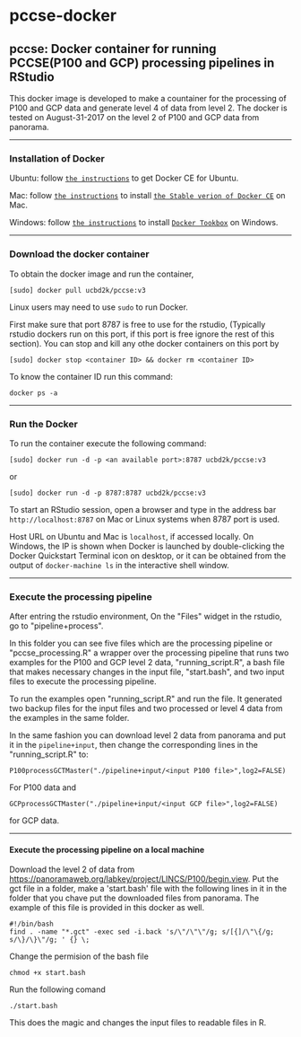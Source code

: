 # pccse-docker

## pccse: Docker container for running PCCSE(P100 and GCP) processing pipelines in RStudio

This docker image is developed to make a countainer for the processing of P100 and GCP data and generate level 4 of data from level 2. The docker is tested on August-31-2017 on the level 2 of P100 and GCP data from panorama.

<!---
This docker image was built based on the validated MEMA R package v1.0.1 (released on 2017-05-16) to run all the R code in the processing pipeline provided by MEP-LINCS on 2017-05-17 at  inside a virtual RStudio.
The docker has been tested for all of the on Linux (Ubuntu 14.04 and 16.04), macOS (10.11.6), and Windows (Windows 7 Enterprise). 
-->


---
### Installation of Docker

Ubuntu: follow [`the instructions`](https://docs.docker.com/engine/installation/linux/docker-ce/ubuntu/) to get Docker CE for Ubuntu.


Mac: follow [`the instructions`](https://store.docker.com/editions/community/docker-ce-desktop-mac) to install [`the Stable verion of Docker CE`](https://download.docker.com/mac/stable/Docker.dmg) on Mac.

Windows: follow [`the instructions`](https://docs.docker.com/toolbox/toolbox_install_windows/) to install [`Docker Tookbox`](https://download.docker.com/win/stable/DockerToolbox.exe) on Windows.

---
### Download the docker container
To obtain the docker image and run the container,
```
[sudo] docker pull ucbd2k/pccse:v3
```
Linux users may need to use `sudo` to run Docker.

First make sure that port 8787 is free to use for the rstudio, (Typically rstudio dockers run on this port, if this port is free ignore the rest of this section). You can stop and kill any othe docker containers on this port by

```
[sudo] docker stop <container ID> && docker rm <container ID>
```
To know the container ID run this command:
```
docker ps -a
```
---
### Run the Docker

To run the container execute the following command:

```
[sudo] docker run -d -p <an available port>:8787 ucbd2k/pccse:v3
```
or

```
[sudo] docker run -d -p 8787:8787 ucbd2k/pccse:v3
```

To start an RStudio session, open a browser and type in the address bar `http://localhost:8787` on Mac or Linux systems when 8787 port is used.

Host URL on Ubuntu and Mac is `localhost`, if accessed locally. On Windows, the IP is shown when Docker is launched by double-clicking the Docker Quickstart Terminal icon on desktop, or it can be obtained from the output of `docker-machine ls` in the interactive shell window.

---
### Execute the processing pipeline

After entring the rstudio environment, On the "Files" widget in the rstudio, go to "pipeline+process".

In this folder you can see five files which are the processing pipeline or "pccse_processing.R" a wrapper over the processing pipeline that runs two examples for the P100 and GCP level 2 data, "running_script.R", a bash file that makes necessary changes in the input file, "start.bash", and two input files to execute the processing pipeline.

To run the examples open "running_script.R" and run the file. It generated two backup files for the input files and two processed or level 4 data from the examples in the same folder. 

In the same fashion you can download level 2 data from panorama and put it in the `pipeline+input`, then change the corresponding lines in the "running_script.R" to: 
```
P100processGCTMaster("./pipeline+input/<input P100 file>",log2=FALSE)
```
For P100 data and
```
GCPprocessGCTMaster("./pipeline+input/<input GCP file>",log2=FALSE)
```
for GCP data.

---
#### Execute the processing pipeline on a local machine

Download the level 2 of data from https://panoramaweb.org/labkey/project/LINCS/P100/begin.view. Put the gct file in a folder, make a 'start.bash' file with the following lines in it in the folder that you chave put the downloaded files from panorama. The example of this file is provided in this docker as well.
```
#!/bin/bash
find . -name "*.gct" -exec sed -i.back 's/\"/\"\"/g; s/[{]/\"\{/g; s/\}/\}\"/g; ' {} \;
```
Change the permision of the bash file
```
chmod +x start.bash
```
Run the following comand
```
./start.bash
```
This does the magic and changes the input files to readable files in R. 
